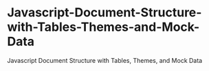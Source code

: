 # Javascript-Document-Structure-with-Tables-Themes-and-Mock-Data
Javascript Document Structure with Tables, Themes, and Mock Data
